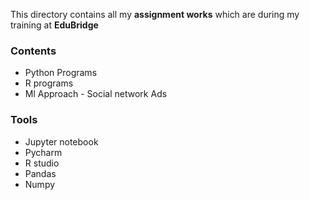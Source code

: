 This directory contains all my **assignment works** which are during my training at **EduBridge**

### Contents
* Python Programs
* R programs 
* Ml Approach - Social network Ads
### Tools
* Jupyter notebook 
* Pycharm
* R studio
* Pandas 
* Numpy
